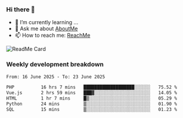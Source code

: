 ### Hi there 👋

- 🌱 I’m currently learning ...
- 💬 Ask me about [AboutMe](https://www.itzcy.com/about)
- 📫 How to reach me: [ReachMe](https://www.itzcy.com/about)

![ReadMe Card](https://github-readme-stats-ten-gilt.vercel.app/api?username=SuperChenYun&show_icons=true&title_color=fff&icon_color=79ff97&text_color=9f9f9f&bg_color=151515&hide_border=true)

### Weekly development breakdown
<!--START_SECTION:waka-->

```txt
From: 16 June 2025 - To: 23 June 2025

PHP          16 hrs 7 mins   ███████████████████░░░░░░   75.52 %
Vue.js       2 hrs 59 mins   ███▓░░░░░░░░░░░░░░░░░░░░░   14.05 %
HTML         1 hr 7 mins     █▒░░░░░░░░░░░░░░░░░░░░░░░   05.29 %
Python       24 mins         ▒░░░░░░░░░░░░░░░░░░░░░░░░   01.90 %
SQL          15 mins         ▒░░░░░░░░░░░░░░░░░░░░░░░░   01.23 %
```

<!--END_SECTION:waka-->
